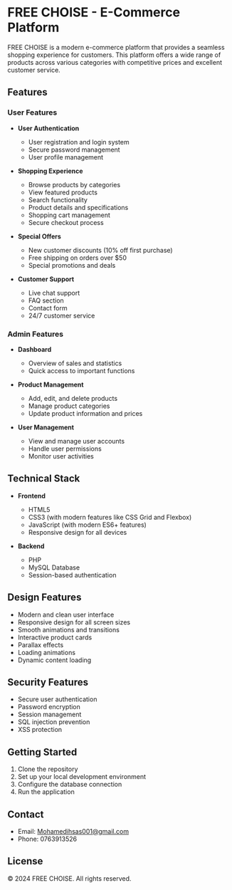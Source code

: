 # FREE CHOISE - E-Commerce Platform

FREE CHOISE is a modern e-commerce platform that provides a seamless shopping experience for customers. This platform offers a wide range of products across various categories with competitive prices and excellent customer service.

## Features

### User Features
- **User Authentication**
  - User registration and login system
  - Secure password management
  - User profile management

- **Shopping Experience**
  - Browse products by categories
  - View featured products
  - Search functionality
  - Product details and specifications
  - Shopping cart management
  - Secure checkout process

- **Special Offers**
  - New customer discounts (10% off first purchase)
  - Free shipping on orders over $50
  - Special promotions and deals

- **Customer Support**
  - Live chat support
  - FAQ section
  - Contact form
  - 24/7 customer service

### Admin Features
- **Dashboard**
  - Overview of sales and statistics
  - Quick access to important functions

- **Product Management**
  - Add, edit, and delete products
  - Manage product categories
  - Update product information and prices

- **User Management**
  - View and manage user accounts
  - Handle user permissions
  - Monitor user activities

## Technical Stack
- **Frontend**
  - HTML5
  - CSS3 (with modern features like CSS Grid and Flexbox)
  - JavaScript (with modern ES6+ features)
  - Responsive design for all devices

- **Backend**
  - PHP
  - MySQL Database
  - Session-based authentication

## Design Features
- Modern and clean user interface
- Responsive design for all screen sizes
- Smooth animations and transitions
- Interactive product cards
- Parallax effects
- Loading animations
- Dynamic content loading

## Security Features
- Secure user authentication
- Password encryption
- Session management
- SQL injection prevention
- XSS protection

## Getting Started
1. Clone the repository
2. Set up your local development environment
3. Configure the database connection
4. Run the application

## Contact
- Email: Mohamedihsas001@gmail.com
- Phone: 0763913526

## License
© 2024 FREE CHOISE. All rights reserved. 
